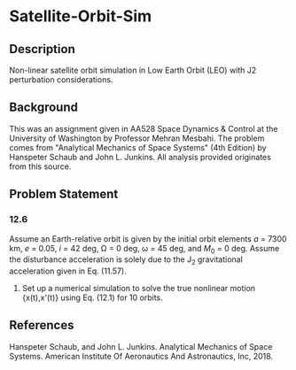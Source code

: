 # Satellite-Orbit-Sim

## Description
Non-linear satellite orbit simulation in Low Earth Orbit (LEO) with J2 perturbation considerations.

## Background
This was an assignment given in AA528 Space Dynamics & Control at the University of Washington by Professor Mehran Mesbahi. The problem comes from "Analytical Mechanics of Space Systems" (4th Edition) by Hanspeter Schaub and John L. Junkins. All analysis provided originates from this source.

## Problem Statement
### 12.6
Assume an Earth-relative orbit is given by the initial orbit elements _a_ = 7300 km, _e_ = 0.05, _i_ = 42 deg, &Omega; = 0 deg, &omega; = 45 deg, and _M_<sub>0</sub> = 0 deg. Assume the disturbance acceleration is solely due to the J<sub>2</sub> gravitational acceleration given in Eq. (11.57).

1. Set up a numerical simulation to solve the true nonlinear motion {x(t),x'(t)} using Eq. (12.1) for 10 orbits.

## References
Hanspeter Schaub, and John L. Junkins. Analytical Mechanics of Space Systems. American Institute Of Aeronautics And Astronautics, Inc, 2018.
